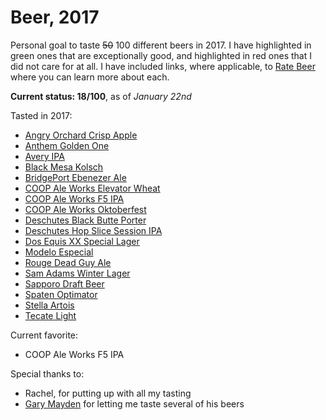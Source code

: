 # Beer, 2017

Personal goal to taste ~~50~~ 100 different beers in 2017. I have highlighted in <span class="green">green</span> ones that are exceptionally good, and highlighted in <span class="red">red</span> ones that I did not care for at all.
I have included links, where applicable, to [Rate Beer](https://www.ratebeer.com/) where you can learn more about each.

<strong>Current status: 18/100</strong>, as of <i>January 22nd</i>

Tasted in 2017:

* <span class="red">[Angry Orchard Crisp Apple](https://www.ratebeer.com/beer/angry-orchard-crisp-apple/155194/)</span>
* [Anthem Golden One](https://www.ratebeer.com/beer/anthem-golden-one/174969/)
* [Avery IPA](https://www.ratebeer.com/beer/avery-ipa/67/)
* [Black Mesa Kolsch](https://www.ratebeer.com/beer/black-mesa-kolsch/364874/)
* [BridgePort Ebenezer Ale](https://www.ratebeer.com/beer/bridgeport-ebenezer-ale/10485/)
* [COOP Ale Works Elevator Wheat](https://www.ratebeer.com/beer/coop-ale-works-elevator-wheat/315695/)
* <span class="green">[COOP Ale Works F5 IPA](https://www.ratebeer.com/beer/coop-ale-works-f5-ipa/120665/)</span>
* [COOP Ale Works Oktoberfest](https://www.ratebeer.com/beer/coop-ale-works-oktoberfest/108542/)
* <span class="green">[Deschutes Black Butte Porter](https://www.ratebeer.com/beer/deschutes-black-butte-porter/2125/)</span>
* [Deschutes Hop Slice Session IPA](https://www.beeradvocate.com/beer/profile/63/212089/)
* [Dos Equis XX Special Lager](https://www.ratebeer.com/beer/dos-equis-xx-special-lager/225/)
* [Modelo Especial](https://www.ratebeer.com/beer/modelo-especial/744/)
* <span class="green">[Rouge Dead Guy Ale](https://www.ratebeer.com/beer/rogue-dead-guy-ale/589/)</span>
* [Sam Adams Winter Lager](https://www.ratebeer.com/beer/samuel-adams-winter-lager/168/)
* [Sapporo Draft Beer](https://www.ratebeer.com/beer/sapporo-draft-beer--premium-beer/729/)
* [Spaten Optimator](https://www.ratebeer.com/beer/spaten-optimator/2094/)
* [Stella Artois](https://www.ratebeer.com/beer/stella-artois/1478/) 
* <span class="red">[Tecate Light](https://www.ratebeer.com/beer/tecate-light/227/)</span>


Current favorite:

* COOP Ale Works F5 IPA


Special thanks to:

* Rachel, for putting up with all my tasting
* [Gary Mayden](https://twitter.com/@gmayden) for letting me taste several of his beers